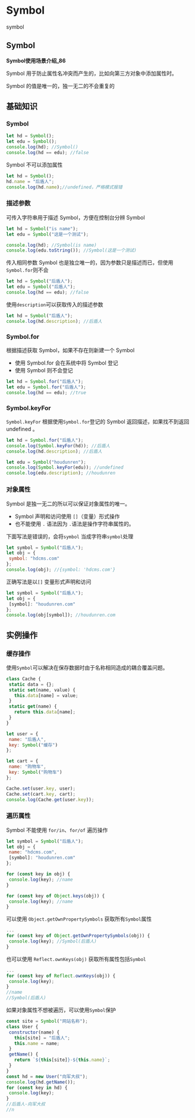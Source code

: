 # Symbol

symbol

## Symbol

**Symbol使用场景介绍_86**

Symbol 用于防止属性名冲突而产生的，比如向第三方对象中添加属性时。

Symbol 的值是唯一的，独一无二的不会重复的

## 基础知识

### Symbol

 ```js
let hd = Symbol();
let edu = Symbol();
console.log(hd); //Symbol()
console.log(hd == edu); //false
 ```

Symbol 不可以添加属性

 ```js
let hd = Symbol();
hd.name = "后盾人";
console.log(hd.name);//undefined，严格模式报错
 ```

### 描述参数

可传入字符串用于描述 Symbol，方便在控制台分辨 Symbol

 ```js
let hd = Symbol("is name");
let edu = Symbol("这是一个测试");

console.log(hd); //Symbol(is name)
console.log(edu.toString()); //Symbol(这是一个测试)
 ```

传入相同参数 Symbol 也是独立唯一的，因为参数只是描述而已，但使用 `Symbol.for`则不会

 ```js
let hd = Symbol("后盾人");
let edu = Symbol("后盾人");
console.log(hd == edu); //false
 ```

使用`description`可以获取传入的描述参数

 ```js
let hd = Symbol("后盾人");
console.log(hd.description); //后盾人
 ```

### Symbol.for

根据描述获取 Symbol，如果不存在则新建一个 Symbol

- 使用 Symbol.for 会在系统中将 Symbol 登记
- 使用 Symbol 则不会登记

 ```js
let hd = Symbol.for("后盾人");
let edu = Symbol.for("后盾人");
console.log(hd == edu); //true
 ```

### Symbol.keyFor

`Symbol.keyFor` 根据使用`Symbol.for`登记的 Symbol 返回描述，如果找不到返回 undefined 。

 ```js
let hd = Symbol.for("后盾人");
console.log(Symbol.keyFor(hd)); //后盾人
console.log(hd.description); //后盾人

let edu = Symbol("houdunren");
console.log(Symbol.keyFor(edu)); //undefined
console.log(edu.description); //houdunren
 ```

### 对象属性

Symbol 是独一无二的所以可以保证对象属性的唯一。

- Symbol 声明和访问使用 `[]`（变量）形式操作
- 也不能使用 `.` 语法因为 `.`语法是操作字符串属性的。

下面写法是错误的，会将`symbol` 当成字符串`symbol`处理

 ```js
let symbol = Symbol("后盾人");
let obj = {
  symbol: "hdcms.com"
};
console.log(obj); //{symbol: 'hdcms.com'}
 ```

正确写法是以`[]` 变量形式声明和访问

 ```js
let symbol = Symbol("后盾人");
let obj = {
  [symbol]: "houdunren.com"
};
console.log(obj[symbol]); //houdunren.com
 ```

## 实例操作

### 缓存操作

使用`Symbol`可以解决在保存数据时由于名称相同造成的耦合覆盖问题。

 ```js
class Cache {
  static data = {};
  static set(name, value) {
    this.data[name] = value;
  }
  static get(name) {
    return this.data[name];
  }
}

let user = {
  name: "后盾人",
  key: Symbol("缓存")
};

let cart = {
  name: "购物车",
  key: Symbol("购物车")
};

Cache.set(user.key, user);
Cache.set(cart.key, cart);
console.log(Cache.get(user.key));
 ```

### 遍历属性

Symbol 不能使用 `for/in`、`for/of` 遍历操作

 ```js
let symbol = Symbol("后盾人");
let obj = {
  name: "hdcms.com",
  [symbol]: "houdunren.com"
};

for (const key in obj) {
  console.log(key); //name
}

for (const key of Object.keys(obj)) {
  console.log(key); //name
}
 ```

可以使用 `Object.getOwnPropertySymbols` 获取所有`Symbol`属性

 ```js
...
for (const key of Object.getOwnPropertySymbols(obj)) {
  console.log(key); //Symbol(后盾人)
}
 ```

也可以使用 `Reflect.ownKeys(obj)` 获取所有属性包括`Symbol`

 ```js
...
for (const key of Reflect.ownKeys(obj)) {
  console.log(key);
}
//name
//Symbol(后盾人)
 ```

如果对象属性不想被遍历，可以使用`Symbol`保护

 ```js
const site = Symbol("网站名称");
class User {
  constructor(name) {
    this[site] = "后盾人";
    this.name = name;
  }
  getName() {
    return `${this[site]}-${this.name}`;
  }
}
const hd = new User("向军大叔");
console.log(hd.getName());
for (const key in hd) {
  console.log(key);
}
//后盾人-向军大叔
//n
 ```
